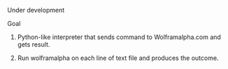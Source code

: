 Under development

Goal

  1. Python-like interpreter that sends command to Wolframalpha.com and gets result.

  2. Run wolframalpha on each line of text file and produces the outcome.

